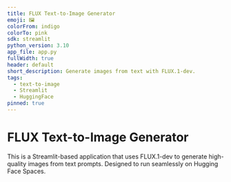 ```yaml
---
title: FLUX Text-to-Image Generator
emoji: 🖼️
colorFrom: indigo
colorTo: pink
sdk: streamlit
python_version: 3.10
app_file: app.py
fullWidth: true
header: default
short_description: Generate images from text with FLUX.1-dev.
tags:
  - text-to-image
  - Streamlit
  - HuggingFace
pinned: true
---
```


# FLUX Text-to-Image Generator
This is a Streamlit-based application that uses FLUX.1-dev to generate high-quality images from text prompts. Designed to run seamlessly on Hugging Face Spaces.
